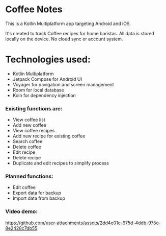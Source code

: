 # Coffee Notes

This is a Kotlin Multiplatform app targeting Android and iOS.

It's created to track Coffee recipes for home baristas.
All data is stored locally on the device. No cloud sync or account system.

# Technologies used:
- Kotlin Multiplatform
- Jetpack Compose for Android UI
- Voyager for navigation and screen management
- Room for local database
- Koin for dependency injection

### Existing functions are:
- View coffee list
- Add new coffee
- View coffee recipes
- Add new recipe for existing coffee
- Search coffee
- Delete coffee
- Edit recipe
- Delete recipe
- Duplicate and edit recipes to simplify process

### Planned functions:
- Edit coffee
- Export data for backup
- Import data from backup

### Video demo:
https://github.com/user-attachments/assets/2dd4e01e-975d-4ddb-975e-8e2428c7db55
